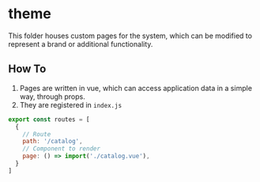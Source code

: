 # theme
This folder houses custom pages for the system, which can be modified to represent a brand or additional functionality.

## How To
1. Pages are written in vue, which can access application data in a simple way, through props.
2. They are registered in `index.js`

```javascript
export const routes = [
  {
    // Route
    path: '/catalog',
    // Component to render
    page: () => import('./catalog.vue'),
  }
]
```
